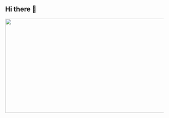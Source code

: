 ## Hi there 👋
<a href="https://github.com/devxb/gitanimals">
<img
  src="https://render.gitanimals.org/farms/ddubi-dev"
  width="600"
  height="300"
/>
</a>
<!--
**ddubi-dev/ddubi-dev** is a ✨ _special_ ✨ repository because its `README.md` (this file) appears on your GitHub profile.

Here are some ideas to get you started:

- 🔭 I’m currently working on ...
- 🌱 I’m currently learning ...
- 👯 I’m looking to collaborate on ...
- 🤔 I’m looking for help with ...
- 💬 Ask me about ...
- 📫 How to reach me: ...
- 😄 Pronouns: ...
- ⚡ Fun fact: ...
-->
